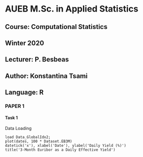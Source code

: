 # AUEB M.Sc. in Applied Statistics
## Course: Computational Statistics
## Winter 2020
## Lecturer: P. Besbeas
## Author: Konstantina Tsami

## Language: R


### PAPER 1

#### Task 1 



Data Loading
```
load Data_GlobalIdx2;
plot(dates, 100 * Dataset.EB3M)
datetick('x'), xlabel('Date'), ylabel('Daily Yield (%)')
title('3-Month Euribor as a Daily Effective Yield')
```
